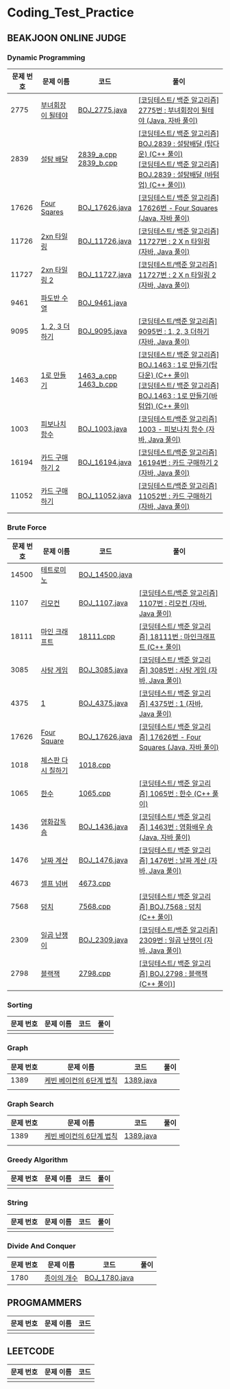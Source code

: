 # Coding_Test_Practice

## BEAKJOON ONLINE JUDGE

### Dynamic Programming
|문제 번호|문제 이름| 코드                                                                                                                                                                                                                                | 풀이                                                                                                                                                                            |
|-------|------|-----------------------------------------------------------------------------------------------------------------------------------------------------------------------------------------------------------------------------------|-------------------------------------------------------------------------------------------------------------------------------------------------------------------------------|
|2775|[부녀회장이 될테야](https://www.acmicpc.net/problem/2775)| [BOJ_2775.java](https://github.com/CocoIsCat/Coding_Test_Practice/blob/master/BEAKJOON/Java/Bronze/BOJ_2775.java)                                                                                                                 | [[코딩테스트/ 백준 알고리즘] 2775번 : 부녀회장이 될테야 (Java, 자바 풀이)](https://cocoiscat.tistory.com/93)                                                                                          |
|2839|[설탕 배달](https://www.acmicpc.net/problem/2839)| [2839_a.cpp](https://github.com/CocoIsCat/Coding_Test_Practice/blob/master/BEAKJOON/C%2B%2B/Silver/2839_a.cpp)</br>[2839_b.cpp](https://github.com/CocoIsCat/Coding_Test_Practice/blob/master/BEAKJOON/C%2B%2B/Silver/2839_b.cpp) | [[코딩테스트/ 백준 알고리즘] BOJ.2839 : 설탕배달 (탑다운) (C++ 풀이)](https://cocoiscat.tistory.com/20)</br>[[코딩테스트/ 백준 알고리즘] BOJ.2839 : 설탕배달 (바텀업) (C++ 풀이))](https://cocoiscat.tistory.com/21)  |
|17626|[Four Sqares](https://www.acmicpc.net/problem/17626)| [BOJ_17626.java](https://github.com/CocoIsCat/Coding_Test_Practice/blob/master/BEAKJOON/Java/Silver/BOJ_17626.java)                                                                                                               | [[코딩테스트/ 백준 알고리즘] 17626번 - Four Squares (Java, 자바 풀이)](https://cocoiscat.tistory.com/159)                                                                                                                                                                          |
|11726|[2xn 타일링](https://www.acmicpc.net/problem/11726)| [BOJ_11726.java](https://github.com/CocoIsCat/Coding_Test_Practice/blob/master/BEAKJOON/Java/Silver/BOJ_11726.java)                                                                                                               | [[코딩테스트/ 백준 알고리즘] 11727번 : 2 X n 타일링 (자바, Java 풀이)](https://cocoiscat.tistory.com/103)                                                                                        |
|11727|[2xn 타일링 2](https://www.acmicpc.net/problem/11727)| [BOJ_11727.java](https://github.com/CocoIsCat/Coding_Test_Practice/blob/master/BEAKJOON/Java/Silver/BOJ_11727.java)                                                                                                               | [[코딩테스트/백준 알고리즘] 11727번 : 2 X n 타일링 2 (자바, Java 풀이)](https://cocoiscat.tistory.com/104)                                                                                       |
|9461|[파도반 수열](https://www.acmicpc.net/problem/9461)| [BOJ_9461.java](https://github.com/CocoIsCat/Coding_Test_Practice/blob/master/BEAKJOON/Java/Silver/BOJ_9461.java)                                                                                                                 | []()                                                                                                                                                                          |
|9095|[1, 2, 3 더하기](https://www.acmicpc.net/problem/9095)| [BOJ_9095.java](https://github.com/CocoIsCat/Coding_Test_Practice/blob/master/BEAKJOON/Java/Silver/BOJ_9095.java)                                                                                                                 | [[코딩테스트/백준 알고리즘] 9095번 : 1, 2, 3 더하기 (자바, Java 풀이)](https://cocoiscat.tistory.com/105)                                                                                        |
|1463|[1로 만들기](https://www.acmicpc.net/problem/1463)| [1463_a.cpp](https://github.com/CocoIsCat/Coding_Test_Practice/blob/master/BEAKJOON/C%2B%2B/Silver/1463_a.cpp)</br>[1463_b.cpp](https://github.com/CocoIsCat/Coding_Test_Practice/blob/master/BEAKJOON/C%2B%2B/Silver/1463_b.cpp) | [[코딩테스트/ 백준 알고리즘] BOJ.1463 : 1로 만들기(탑다운) (C++ 풀이)](https://cocoiscat.tistory.com/22)</br>[[코딩테스트/ 백준 알고리즘] BOJ.1463 : 1로 만들기(바텀업) (C++ 풀이)](https://cocoiscat.tistory.com/23) |
|1003|[피보나치 함수](https://www.acmicpc.net/problem/1003)| [BOJ_1003.java](https://github.com/CocoIsCat/Coding_Test_Practice/blob/master/BEAKJOON/Java/Silver/BOJ_1003.java)                                                                                                                 | [[코딩테스트/백준 알고리즘] 1003 - 피보나치 함수 (자바, Java 풀이)](https://cocoiscat.tistory.com/133)                                                                                             |
|16194|[카드 구매하기 2](https://www.acmicpc.net/problem/16194)| [BOJ_16194.java](https://github.com/CocoIsCat/Coding_Test_Practice/blob/master/BEAKJOON/Java/Silver/BOJ_16194.java)                                                                                                               | [[코딩테스트/백준 알고리즘] 16194번 : 카드 구매하기 2 (자바, Java 풀이)](https://cocoiscat.tistory.com/108)                                                                                         |
|11052|[카드 구매하기](https://www.acmicpc.net/problem/11052)| [BOJ_11052.java](https://github.com/CocoIsCat/Coding_Test_Practice/blob/master/BEAKJOON/Java/Silver/BOJ_11052.java)                                                                                                               | [[코딩테스트/백준 알고리즘] 11052번 : 카드 구매하기 (자바, Java 풀이)](https://cocoiscat.tistory.com/107)                                                                                           |

### Brute Force
| 문제 번호 | 문제 이름                                   | 코드                                                                                                                  | 풀이                                                                                |
|-------|-----------------------------------------|---------------------------------------------------------------------------------------------------------------------|------------------------------------------------------------|
| 14500 | [테트로미노](https://www.acmicpc.net/problem/14500) | [BOJ_14500.java](https://github.com/CocoIsCat/Coding_Test_Practice/blob/master/BEAKJOON/Java/Gold/BOJ_14500.java)   | []()|
| 1107  | [리모컨](https://www.acmicpc.net/problem/1107) | [BOJ_1107.java](https://github.com/CocoIsCat/Coding_Test_Practice/blob/master/BEAKJOON/Java/Gold/BOJ_1107.java)     | [[코딩테스트/백준 알고리즘] 1107번 : 리모컨 (자바, Java 풀이)](https://cocoiscat.tistory.com/114)    |
| 18111 | [마인 크래프트](https://www.acmicpc.net/problem/18111) | [18111.cpp](https://github.com/CocoIsCat/Coding_Test_Practice/blob/master/BEAKJOON/C%2B%2B/Silver/18111.cpp)        | [[코딩테스트/ 백준 알고리즘] 18111번 : 마인크래프트 (C++ 풀이)](https://cocoiscat.tistory.com/38)     |
| 3085  | [사탕 게임](https://www.acmicpc.net/problem/3085) | [BOJ_3085.java](https://github.com/CocoIsCat/Coding_Test_Practice/blob/master/BEAKJOON/Java/Silver/BOJ_3085.java)   | [[코딩테스트/ 백준 알고리즘] 3085번 : 사탕 게임 (자바, Java 풀이)](https://cocoiscat.tistory.com/112) |
| 4375  | [1](https://www.acmicpc.net/problem/4375) | [BOJ_4375.java](https://github.com/CocoIsCat/Coding_Test_Practice/blob/master/BEAKJOON/Java/Silver/BOJ_4375.java)   | [[코딩테스트/ 백준 알고리즘] 4375번 : 1 (자바, Java 풀이)](https://cocoiscat.tistory.com/77)      |
| 17626 | [Four Square](https://www.acmicpc.net/problem/17626) | [BOJ_17626.java](https://github.com/CocoIsCat/Coding_Test_Practice/blob/master/BEAKJOON/Java/Silver/BOJ_17626.java) | [[코딩테스트/ 백준 알고리즘] 17626번 - Four Squares (Java, 자바 풀이)](https://cocoiscat.tistory.com/159)|
| 1018  | [체스판 다시 칠하기](https://www.acmicpc.net/problem/1018) | [1018.cpp](https://github.com/CocoIsCat/Coding_Test_Practice/blob/master/BEAKJOON/C%2B%2B/Silver/1018.cpp)          | []()|
| 1065  | [한수](https://www.acmicpc.net/problem/1065) | [1065.cpp](https://github.com/CocoIsCat/Coding_Test_Practice/blob/master/BEAKJOON/C%2B%2B/Silver/1065.cpp)          | [[코딩테스트/ 백준 알고리즘] 1065번 : 한수 (C++ 풀이)](https://cocoiscat.tistory.com/17)|
| 1436  | [영화감독 숌](https://www.acmicpc.net/problem/1436) | [BOJ_1436.java](https://github.com/CocoIsCat/Coding_Test_Practice/blob/master/BEAKJOON/Java/Silver/BOJ_1436.java)   | [[코딩테스트/ 백준 알고리즘] 1463번 : 영화배우 숌 (Java, 자바 풀이)](https://cocoiscat.tistory.com/92) |
| 1476  | [날짜 계산](https://www.acmicpc.net/problem/1476) | [BOJ_1476.java](https://github.com/CocoIsCat/Coding_Test_Practice/blob/master/BEAKJOON/Java/Silver/BOJ_1476.java)   | [[코딩테스트/ 백준 알고리즘] 1476번 : 날짜 계산 (자바, Java 풀이)](https://cocoiscat.tistory.com/113) |
| 4673  | [셀프 넘버](https://www.acmicpc.net/problem/4673) | [4673.cpp](https://github.com/CocoIsCat/Coding_Test_Practice/blob/master/BEAKJOON/C%2B%2B/Silver/4673.cpp)          | []()|
| 7568  | [덩치](https://www.acmicpc.net/problem/7458) | [7568.cpp](https://github.com/CocoIsCat/Coding_Test_Practice/blob/master/BEAKJOON/C%2B%2B/Silver/7568.cpp)          | [[코딩테스트/ 백준 알고리즘] BOJ.7568 : 덩치 (C++ 풀이)](https://cocoiscat.tistory.com/15)|
| 2309  | [일곱 난쟁이](https://www.acmicpc.net/problem/2309) | [BOJ_2309.java](https://github.com/CocoIsCat/Coding_Test_Practice/blob/master/BEAKJOON/Java/Bronze/BOJ_2309.java)   |[[코딩테스트/백준 알고리즘] 2309번 : 일곱 난쟁이 (자바, Java 풀이)](https://cocoiscat.tistory.com/110)|
| 2798  | [블랙잭](https://www.acmicpc.net/problem/2798)| [2798.cpp](https://github.com/CocoIsCat/Coding_Test_Practice/blob/master/BEAKJOON/C%2B%2B/Bronze/2798.cpp)          |[[코딩테스트/ 백준 알고리즘] BOJ.2798 :  블랙잭 (C++ 풀이)]()]|


### Sorting
| 문제 번호 | 문제 이름                                   | 코드                                                                                                                 | 풀이                                                                                |
|-------|-----------------------------------------|--------------------------------------------------------------------------------------------------------------------|------------------------------------------------------------|
|       | []() | []()   | []()|

### Graph
| 문제 번호 | 문제 이름                                   | 코드                                                                                                                  | 풀이                                                                                |
|-------|-----------------------------------------|---------------------------------------------------------------------------------------------------------------------|------------------------------------------------------------|
| 1389  | [케빈 베이컨의 6단계 법칙](https://www.acmicpc.net/problem/1389) | [1389.java](https://github.com/CocoIsCat/Coding_Test_Practice/blob/master/BEAKJOON/Java/Silver/BOJ_1389.java) | []()|
|       | []() | []()   | []()|

### Graph Search
| 문제 번호 | 문제 이름                                   | 코드                                                                                                            | 풀이                                                                                |
|-------|-----------------------------------------|---------------------------------------------------------------------------------------------------------------|------------------------------------------------------------|
| 1389  | [케빈 베이컨의 6단계 법칙](https://www.acmicpc.net/problem/1389) | [1389.java](https://github.com/CocoIsCat/Coding_Test_Practice/blob/master/BEAKJOON/Java/Silver/BOJ_1389.java) | []()|
|       | []() | []()   | []()|

### Greedy Algorithm
| 문제 번호 | 문제 이름                                   | 코드                                                                                                                  | 풀이                                                                                |
|-------|-----------------------------------------|---------------------------------------------------------------------------------------------------------------------|------------------------------------------------------------|
|       | []() | []()   | []()|

### String
| 문제 번호 | 문제 이름                                   | 코드                                                                                                                  | 풀이                                                                                |
|-------|-----------------------------------------|---------------------------------------------------------------------------------------------------------------------|------------------------------------------------------------|
|       | []() | []()   | []()|

### Divide And Conquer
| 문제 번호 | 문제 이름                                          | 코드                                                                                                                | 풀이                                                                                |
|-------|------------------------------------------------|-------------------------------------------------------------------------------------------------------------------|------------------------------------------------------------|
| 1780  | [종이의 개수](https://www.acmicpc.net/problem/1780) | [BOJ_1780.java](https://github.com/CocoIsCat/Coding_Test_Practice/blob/master/BEAKJOON/Java/Silver/BOJ_1780.java) | []()|

## PROGMAMMERS
|문제 번호|문제 이름|코드|
|-------|------|---|
||[]()|[]()|

## LEETCODE
|문제 번호|문제 이름|코드|
|-------|------|---|
||[]()|[]()|
